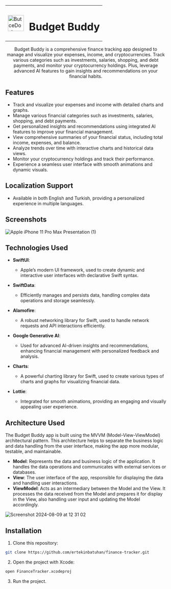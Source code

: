 <div align="center">
  <table>
    <tr>
      <td><img src="https://github.com/user-attachments/assets/1041d199-3319-453f-a7e6-4f13bb786d86" alt="ButceDostu Icon" width="50" height="50"></td>
      <td><h1>Budget Buddy</h1></td>
    </tr>
  </table>
</div>
<p align="center">
  Budget Buddy is a comprehensive finance tracking app designed to manage and visualize your expenses, income, and cryptocurrencies. Track various categories such as investments, salaries, shopping, and debt payments, and monitor your cryptocurrency holdings. Plus, leverage advanced AI features to gain insights and recommendations on your financial habits.
</p>


## Features

- Track and visualize your expenses and income with detailed charts and graphs.
- Manage various financial categories such as investments, salaries, shopping, and debt payments.
- Get personalized insights and recommendations using integrated AI features to improve your financial management.
- View comprehensive summaries of your financial status, including total income, expenses, and balance.  
- Analyze trends over time with interactive charts and historical data views.
- Monitor your cryptocurrency holdings and track their performance.
- Experience a seamless user interface with smooth animations and dynamic visuals.

 ## Localization Support
- Available in both English and Turkish, providing a personalized experience in multiple languages.

## Screenshots
![Apple iPhone 11 Pro Max Presentation (1)](https://github.com/user-attachments/assets/3810cdd1-170f-46c1-aa39-226fbae0fa90)

## Technologies Used

- **SwiftUI**: 
  - Apple’s modern UI framework, used to create dynamic and interactive user interfaces with declarative Swift syntax.

- **SwiftData**: 
  - Efficiently manages and persists data, handling complex data operations and storage seamlessly.

- **Alamofire**: 
  - A robust networking library for Swift, used to handle network requests and API interactions efficiently.
 
- **Google Generative AI**: 
  - Used for advanced AI-driven insights and recommendations, enhancing financial management with personalized feedback and analysis.

- **Charts**: 
  - A powerful charting library for Swift, used to create various types of charts and graphs for visualizing financial data.

- **Lottie**: 
  - Integrated for smooth animations, providing an engaging and visually appealing user experience.
    

  
  


## Architecture Used 
The Budget Buddy app is built using the MVVM (Model-View-ViewModel) architectural pattern. This architecture helps to separate the business logic and data handling from the user interface, making the app more modular, testable, and maintainable.

- **Model**: Represents the data and business logic of the application. It handles the data operations and communicates with external services or databases.
- **View**: The user interface of the app, responsible for displaying the data and handling user interactions.
- **ViewModel**: Acts as an intermediary between the Model and the View. It processes the data received from the Model and prepares it for display in the View, also handling user input and updating the Model accordingly.

![Screenshot 2024-08-09 at 12 31 02](https://github.com/user-attachments/assets/f79044cc-7b40-4d2f-abc1-716dd6384964)





## Installation

1. Clone this repository:

```bash
git clone https://github.com/ertekinbatuhan/finance-tracker.git

```

2. Open the project with Xcode:
```bash
open FinanceTracker.xcodeproj

```
3. Run the project.
